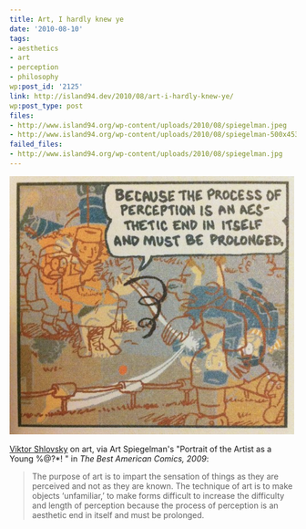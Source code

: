 ```yaml
---
title: Art, I hardly knew ye
date: '2010-08-10'
tags:
- aesthetics
- art
- perception
- philosophy
wp:post_id: '2125'
link: http://island94.dev/2010/08/art-i-hardly-knew-ye/
wp:post_type: post
files:
- http://www.island94.org/wp-content/uploads/2010/08/spiegelman.jpeg
- http://www.island94.org/wp-content/uploads/2010/08/spiegelman-500x453.jpg
failed_files:
- http://www.island94.org/wp-content/uploads/2010/08/spiegelman.jpg
---
```


[ ![](2010-08-10-Art-I-hardly-knew-ye/spiegelman-500x453.jpg "Spiegelman") ](2010-08-10-Art-I-hardly-knew-ye/spiegelman.jpeg)

  [Viktor Shlovsky](http://en.wikipedia.org/wiki/Defamiliarization) on art, via Art Spiegelman's "Portrait of the Artist as a Young %@?\*! " in _The Best American Comics, 2009_:

> The purpose of art is to impart the sensation of things as they are perceived and not as they are known. The technique of art is to make objects ‘unfamiliar,’ to make forms difficult to increase the difficulty and length of perception because the process of perception is an aesthetic end in itself and must be prolonged.
